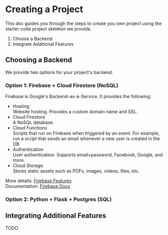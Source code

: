 # Creating a Project
This doc guides you through the steps to create you own project using the
starter code project skeleton we provide.
1. Choose a Backend
2. Integrate Additional Features
## Choosing a Backend
We provide two options for your project's backend.
### Option 1: Firebase + Cloud Firestore (NoSQL)
Firebase is Google's Backend-as-a-Service. It provides the following:
- Hosting  
    Website hosting. Provides a custom domain name and SSL.
- Cloud Firestore  
    A NoSQL database.
- Cloud Functions  
    Scripts that run on Firebase when triggered by an event. For example, run a 
    script that sends an email whenever a new user is created in the DB.
- Authentication  
    User authentication. Supports email+password, Facebook, Google, and more.
- Cloud Storage  
    Stores static assets such as PDFs, images, videos, files, etc.

More details: [Firebase Features](https://firebase.google.com/products/)  
Documentation: [Firebase Docs](https://firebase.google.com/docs/guides/)  

### Option 2: Python + Flask + Postgres (SQL)


## Integrating Additional Features
TODO
